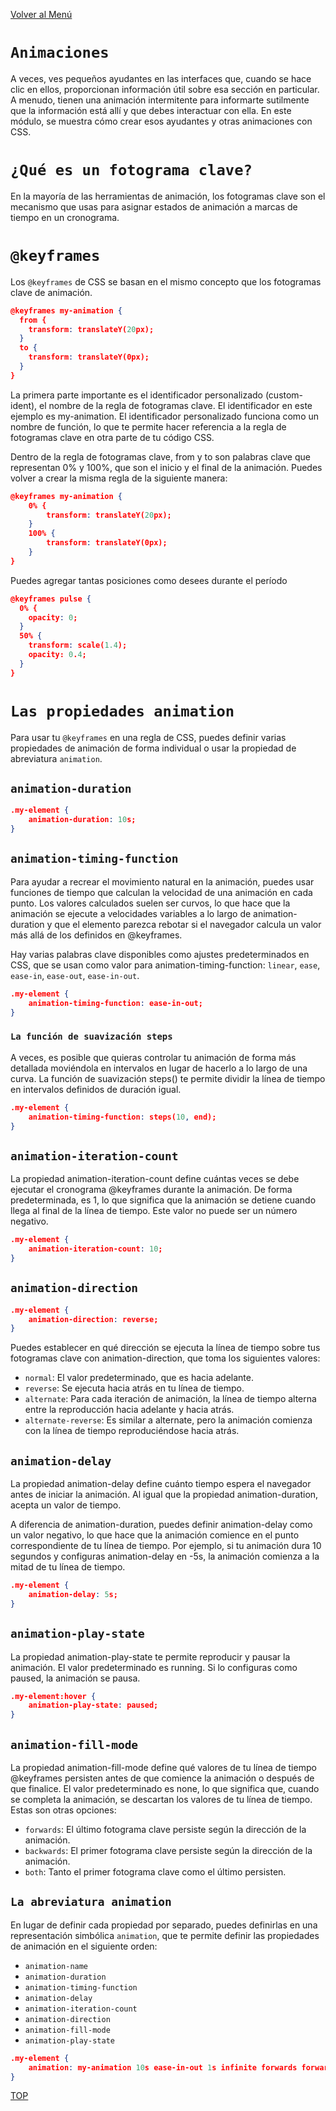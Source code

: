 [Volver al Menú](../root.md)

# `Animaciones `

A veces, ves pequeños ayudantes en las interfaces que, cuando se hace clic en ellos, proporcionan información útil sobre esa sección en particular. A menudo, tienen una animación intermitente para informarte sutilmente que la información está allí y que debes interactuar con ella. En este módulo, se muestra cómo crear esos ayudantes y otras animaciones con CSS.

# `¿Qué es un fotograma clave?`

En la mayoría de las herramientas de animación, los fotogramas clave son el mecanismo que usas para asignar estados de animación a marcas de tiempo en un cronograma.

# `@keyframes`

Los `@keyframes` de CSS se basan en el mismo concepto que los fotogramas clave de animación.

```JSON
@keyframes my-animation {
  from {
    transform: translateY(20px);
  }
  to {
    transform: translateY(0px);
  }
}
```

La primera parte importante es el identificador personalizado (custom-ident), el nombre de la regla de fotogramas clave. El identificador en este ejemplo es my-animation. El identificador personalizado funciona como un nombre de función, lo que te permite hacer referencia a la regla de fotogramas clave en otra parte de tu código CSS.

Dentro de la regla de fotogramas clave, from y to son palabras clave que representan 0% y 100%, que son el inicio y el final de la animación. Puedes volver a crear la misma regla de la siguiente manera:

```JSON
@keyframes my-animation {
    0% {
        transform: translateY(20px);
    }
    100% {
        transform: translateY(0px);
    }
}
```

Puedes agregar tantas posiciones como desees durante el período

```json
@keyframes pulse {
  0% {
    opacity: 0;
  }
  50% {
    transform: scale(1.4);
    opacity: 0.4;
  }
}
```

# `Las propiedades animation`

Para usar tu `@keyframes` en una regla de CSS, puedes definir varias propiedades de animación de forma individual o usar la propiedad de abreviatura `animation`.

## `animation-duration`

```json
.my-element {
    animation-duration: 10s;
}
```

## `animation-timing-function`

Para ayudar a recrear el movimiento natural en la animación, puedes usar funciones de tiempo que calculan la velocidad de una animación en cada punto. Los valores calculados suelen ser curvos, lo que hace que la animación se ejecute a velocidades variables a lo largo de animation-duration y que el elemento parezca rebotar si el navegador calcula un valor más allá de los definidos en @keyframes.

Hay varias palabras clave disponibles como ajustes predeterminados en CSS, que se usan como valor para animation-timing-function: `linear`, `ease`, `ease-in`, `ease-out`, `ease-in-out`.

```json
.my-element {
    animation-timing-function: ease-in-out;
}
```

### `La función de suavización steps`

A veces, es posible que quieras controlar tu animación de forma más detallada moviéndola en intervalos en lugar de hacerlo a lo largo de una curva. La función de suavización steps() te permite dividir la línea de tiempo en intervalos definidos de duración igual.

```JSON
.my-element {
    animation-timing-function: steps(10, end);
}
```

## `animation-iteration-count`

La propiedad animation-iteration-count define cuántas veces se debe ejecutar el cronograma @keyframes durante la animación. De forma predeterminada, es 1, lo que significa que la animación se detiene cuando llega al final de la línea de tiempo. Este valor no puede ser un número negativo.

```JSON
.my-element {
    animation-iteration-count: 10;
}
```

## `animation-direction`

```JSON
.my-element {
    animation-direction: reverse;
}
```

Puedes establecer en qué dirección se ejecuta la línea de tiempo sobre tus fotogramas clave con animation-direction, que toma los siguientes valores:

- `normal`: El valor predeterminado, que es hacia adelante.
- `reverse`: Se ejecuta hacia atrás en tu línea de tiempo.
- `alternate`: Para cada iteración de animación, la línea de tiempo alterna entre la reproducción hacia adelante y hacia atrás.
- `alternate-reverse`: Es similar a alternate, pero la animación comienza con la línea de tiempo reproduciéndose hacia atrás.

## `animation-delay`

La propiedad animation-delay define cuánto tiempo espera el navegador antes de iniciar la animación. Al igual que la propiedad animation-duration, acepta un valor de tiempo.

A diferencia de animation-duration, puedes definir animation-delay como un valor negativo, lo que hace que la animación comience en el punto correspondiente de tu línea de tiempo. Por ejemplo, si tu animación dura 10 segundos y configuras animation-delay en -5s, la animación comienza a la mitad de tu línea de tiempo.

```JSON
.my-element {
    animation-delay: 5s;
}
```

## `animation-play-state`

La propiedad animation-play-state te permite reproducir y pausar la animación. El valor predeterminado es running. Si lo configuras como paused, la animación se pausa.

```JSON
.my-element:hover {
    animation-play-state: paused;
}
```

## `animation-fill-mode`

La propiedad animation-fill-mode define qué valores de tu línea de tiempo @keyframes persisten antes de que comience la animación o después de que finalice. El valor predeterminado es none, lo que significa que, cuando se completa la animación, se descartan los valores de tu línea de tiempo. Estas son otras opciones:

- `forwards`: El último fotograma clave persiste según la dirección de la animación.
- `backwards`: El primer fotograma clave persiste según la dirección de la animación.
- `both`: Tanto el primer fotograma clave como el último persisten.

## `La abreviatura animation`

En lugar de definir cada propiedad por separado, puedes definirlas en una representación simbólica `animation`, que te permite definir las propiedades de animación en el siguiente orden:

- `animation-name`
- `animation-duration`
- `animation-timing-function`
- `animation-delay`
- `animation-iteration-count`
- `animation-direction`
- `animation-fill-mode`
- `animation-play-state`

```JSON
.my-element {
    animation: my-animation 10s ease-in-out 1s infinite forwards forwards running;
}
```

[TOP](#animaciones)
